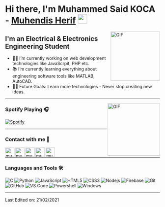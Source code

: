 # Hi there, I'm Muhammed Said KOCA - [Muhendis Herif][website] <img width="30px" src="https://media.tenor.com/images/3b388fe03da271d2674faf85eb7c3fcd/tenor.gif" />

<img align="right" alt="GIF" height="160px" src="https://media.giphy.com/media/du3J3cXyzhj75IOgvA/giphy.gif" />

## I'm an Electrical & Electronics Engineering Student 

- 👨‍💻 I’m currently working on web development technologies like JavaScrpit, PHP etc.
- 📚 I’m currently learning everything about engineering software tools like MATLAB, AutoCAD. 
- 💪🏼 Future Goals: Learn more technologies - Never stop creating new ideas.

---

<img align="right" alt="GIF" height="170px" src="https://media.giphy.com/media/J5B1Y8QZnzXXbLQIBu/giphy.gif" />

### Spotify Playing 🎧

[![Spotify](https://novatoremspo-kocams.vercel.app/api/spotify)](https://open.spotify.com/user/0yswspln6lpwqt8jo2t8i8o9s)

---



### Contact with me 📝

[<img align="left" alt="muhendisherif.com" height="30px" src="https://www.flaticon.com/svg/static/icons/svg/2996/2996826.svg" />][website]
[<img align="left" alt="muhendisherif | LinkedIn" height="30px" src="https://cdn-icons-png.flaticon.com/512/408/408703.png"/>][linkedin]
[<img align="left" alt="muhendisherif | Telegram" height="30px" src="https://image.flaticon.com/icons/png/512/408/408737.png"/>][telegram]
[<img align="left" alt="muhendisherif | Discord" height="30px" src="https://image.flaticon.com/icons/png/512/356/356060.png"/>][discord]
[<img align="left" alt="muhendisherif | Spotify" height="30px" src="https://www.flaticon.com/svg/static/icons/svg/725/725281.svg" />][Spotify]

<br />

---

### Languages and Tools 🛠 

![C](http://img.shields.io/badge/-C-A8B9CC?style=flat-square&logo=c&logoColor=ffffff)
![Python](http://img.shields.io/badge/-Python-3776AB?style=flat-square&logo=python&logoColor=ffffff)
![JavaScript](https://img.shields.io/badge/-JavaScript-%23F7DF1C?style=flat-square&logo=javascript&logoColor=000000&labelColor=%23F7DF1C&color=%23FFCE5A)
![HTML5](https://img.shields.io/badge/-HTML5-%23E44D27?style=flat-square&logo=html5&logoColor=ffffff)
![CSS3](https://img.shields.io/badge/-CSS3-%231572B6?style=flat-square&logo=css3)
![Nodejs](https://img.shields.io/badge/-Nodejs-339933?style=flat-square&logo=Node.js&logoColor=ffffff)
![Firebase](https://img.shields.io/badge/-Firebase-FFCA28?style=flat-square&logo=firebase&logoColor=ffffff)
![Git](https://img.shields.io/badge/-Git-%23F05032?style=flat-square&logo=git&logoColor=%23ffffff)
![GitHub](https://img.shields.io/badge/-GitHub-181717?style=flat-square&logo=github)
![VS Code](http://img.shields.io/badge/-VS%20Code-007ACC?style=flat-square&logo=visual-studio-code&logoColor=ffffff)
![Powershell](http://img.shields.io/badge/-Powershell-5391FE?style=flat-square&logo=powershell&logoColor=ffffff)
![Windows](http://img.shields.io/badge/-Windows-0078D6?style=flat-square&logo=windows&logoColor=ffffff)

[website]: http://muhendisherif.com/
[telegram]: https://t.me/Mskoca
[discord]: https://discord.com/invite/grovestreet07
[linkedin]: https://tr.linkedin.com/in/m-said-koca-b28978186
[Spotify]: https://open.spotify.com/user/0yswspln6lpwqt8jo2t8i8o9s


----
Last Edited on: 21/02/2021
